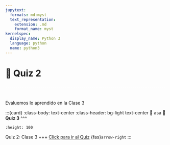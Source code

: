 ```yaml
---
jupytext:
  formats: md:myst
  text_representation:
    extension: .md
    format_name: myst
kernelspec:
  display_name: Python 3
  language: python
  name: python3
---
```


# 🔨 Quiz 2

<div>
    <p style="color:white">---------------------------------------------------------------------------------------------------------------------------------------------</p>
</div>

Evaluemos lo aprendido en la Clase 3

:::{card}
:class-body: text-center
:class-header: bg-light text-center
:link: asa
**💬 Quiz 3**
^^^
```{image} https://upload.wikimedia.org/wikipedia/commons/thumb/c/c2/Google_Forms_logo_%282014-2020%29.svg/1489px-Google_Forms_logo_%282014-2020%29.svg.png
:height: 100
```

Quiz 2: Clase 3
+++
[Click para ir al Quiz](https://docs.google.com/forms/d/e/1FAIpQLSeXwh4WEjD8RCMCtW0z2KJPfA3Zqo1UyyM8eXDV7qn0vadq0Q/viewform?usp=sharing) {fas}`arrow-right`
:::